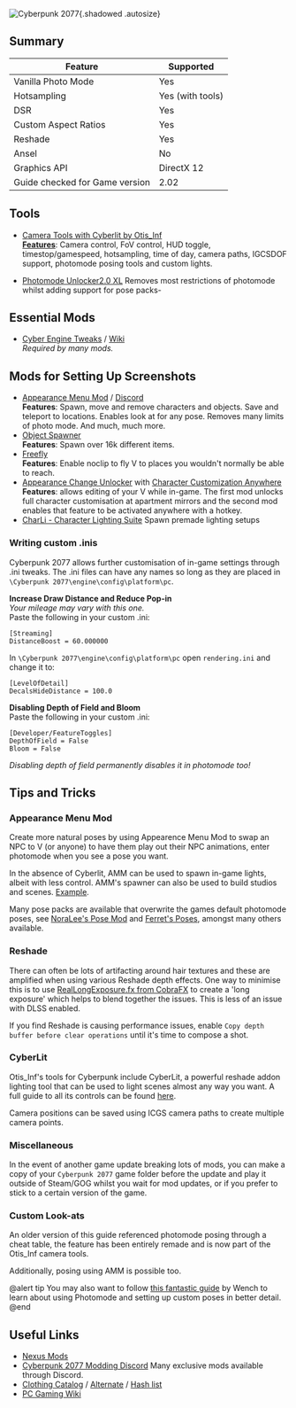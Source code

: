 ![Cyberpunk 2077](Images\cyberpunk2077_header.png "Shot by Lazaro"){.shadowed .autosize}

## Summary

Feature | Supported
--|--
Vanilla Photo Mode | Yes
Hotsampling | Yes (with tools)
DSR | Yes
Custom Aspect Ratios | Yes
Reshade | Yes 
Ansel | No
Graphics API | DirectX 12
Guide checked for Game version | 2.02
 ## Tools

* [Camera Tools with Cyberlit by Otis_Inf](https://patreon.com/Otis_Inf)   
**[Features](https://opm.fransbouma.com/Cameras/cyberpunk2077.htm)**: Camera control, FoV control, HUD toggle, timestop/gamespeed, hotsampling, time of day, camera paths, IGCSDOF support, photomode posing tools and custom lights.

* [Photomode Unlocker2.0 XL](https://www.nexusmods.com/cyberpunk2077/mods/4319)
  Removes most restrictions of photomode whilst adding support for pose packs-

## Essential Mods

* [Cyber Engine Tweaks](https://www.nexusmods.com/cyberpunk2077/mods/107) / [Wiki](https://wiki.redmodding.org/cyber-engine-tweaks/)  
*Required by many mods.*

##  Mods for Setting Up Screenshots

* [Appearance Menu Mod](https://www.nexusmods.com/cyberpunk2077/mods/790) / [Discord](https://discord.com/invite/47jV2rNdgn)  
**Features**: Spawn, move and remove characters and objects. Save and teleport to locations. Enables look at for any pose. Removes many limits of photo mode. And much, much more.
* [Object Spawner](https://www.nexusmods.com/cyberpunk2077/mods/2833)   
**Features**: Spawn over 16k different items. 
* [Freefly](https://www.nexusmods.com/cyberpunk2077/mods/780)  
**Features**: Enable noclip to fly V to places you wouldn't normally be able to reach.
* [Appearance Change Unlocker](https://www.nexusmods.com/cyberpunk2077/mods/3850) with [Character Customization Anywhere](https://www.nexusmods.com/cyberpunk2077/mods/3930)  
**Features**: allows editing of your V while in-game. The first mod unlocks full character customisation at apartment mirrors and the second mod enables that feature to be activated anywhere with a hotkey. 
* [CharLi - Character Lighting Suite](https://www.nexusmods.com/cyberpunk2077/mods/8176) Spawn premade lighting setups 



### Writing custom .inis
Cyberpunk 2077 allows further customisation of in-game settings through .ini tweaks. The .ini files can have any names so long as they are placed in `\Cyberpunk 2077\engine\config\platform\pc`.  

**Increase Draw Distance and Reduce Pop-in**  
*Your mileage may vary with this one.*  
Paste the following in your custom .ini:
```
[Streaming]
DistanceBoost = 60.000000
```  
In `\Cyberpunk 2077\engine\config\platform\pc` open `rendering.ini` and change it to:  
```
[LevelOfDetail]
DecalsHideDistance = 100.0
```

**Disabling Depth of Field and Bloom**  
Paste the following in your custom .ini:
```
[Developer/FeatureToggles]
DepthOfField = False
Bloom = False
```
*Disabling depth of field permanently disables it in photomode too!*

## Tips and Tricks

### Appearance Menu Mod
Create more natural poses by using Appearence Menu Mod to swap an NPC to V (or anyone) to have them play out their NPC animations, enter photomode when you see a pose you want.  

In the absence of Cyberlit, AMM can be used to spawn in-game lights, albeit with less control. AMM's spawner can also be used to build studios and scenes. [Example](../Images/cp_AMMexample.png).

Many pose packs are available that overwrite the games default photomode poses, see [NoraLee's Pose Mod](https://www.nexusmods.com/cyberpunk2077/mods/2831) and [Ferret's Poses](https://www.nexusmods.com/cyberpunk2077/mods/2718), amongst many others available.  

### Reshade

There can often be lots of artifacting around hair textures and these are amplified when using various Reshade depth effects. One way to minimise this is to use [RealLongExposure.fx from CobraFX](../ReshadeGuides/RealLongExposure.htm) to create a 'long exposure' which helps to blend together the issues. This is less of an issue with DLSS enabled.

If you find Reshade is causing performance issues, enable `Copy depth buffer before clear operations` until it's time to compose a shot.

### CyberLit

Otis_Inf's tools for Cyberpunk include CyberLit, a powerful reshade addon lighting tool that can be used to light scenes almost any way you want. A full guide to all its controls can be found [here](../GeneralGuides/cyberlit.htm).

Camera positions can be saved using ICGS camera paths to create multiple camera points.

### Miscellaneous
In the event of another game update breaking lots of mods, you can make a copy of your `Cyberpunk 2077` game folder before the update and play it outside of Steam/GOG whilst you wait for mod updates, or if you prefer to stick to a certain version of the game. 

### Custom Look-ats
An older version of this guide referenced photomode posing through a cheat table, the feature has been entirely remade and is now part of the Otis_Inf camera tools.

Additionally, posing using AMM is possible too.

@alert tip
You may also want to follow [this fantastic guide](https://docs.google.com/document/d/1Cj4vsnsX5MU7NnlbZakMjKsybXPUeA-h9oogRqmIhcM/edit) by Wench to learn about using Photomode and setting up custom poses in better detail.
@end

## Useful Links
* [Nexus Mods](https://www.nexusmods.com/cyberpunk2077)
* [Cyberpunk 2077 Modding Discord](https://discord.com/invite/BTApCbE) Many exclusive mods available through Discord.
* [Clothing Catalog](https://steamcommunity.com/sharedfiles/filedetails/?id=2328941813) / [Alternate](https://cp2077.8713.su/) / [Hash list](https://docs.google.com/spreadsheets/d/1CCOmY__uhYhpRixs3XizqwUvx1LICqa2GrmyVpA2Nlc/edit#gid=1420053180)
* [PC Gaming Wiki](https://www.pcgamingwiki.com/wiki/Cyberpunk_2077)